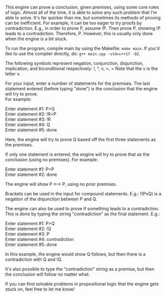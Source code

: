 This engine can prove a conclusion, given premises, using some core rules of logic. Almost all of the time, it is able to solve any such problem that I'm able to solve. It's far quicker than me, but sometimes its methods of proving can be inefficient. For example, it can be too eager to try proofs by contradiction. E.g., in order to prove P, assume !P. Then prove P, showing !P leads to a contradiction. Therefore, P. However, this is usually only done when the engine is a bit stuck.

To run the program, compile main by using the Makefile: `make main`. If you'd like to use the compiler directly,
do: `g++ main.cpp -std=c++17 -O2`.

The following symbols represent negation, conjunction, disjunction, implication, and biconditional respectively:  !, ^, v, >, =
Note that the v is the letter v.

For your input, enter a number of statements for the premises. The last statement entered (before typing "done") is the conclusion that the engine will try to prove.  
For example:

Enter statement #1: P>Q  
Enter statement #2: !R=P  
Enter statement #3: !R  
Enter statement #4: Q  
Enter statement #5: done

Here, the engine will try to prove Q based off the first three statements as the premises.

If only one statement is entered, the engine will try to prove that as the conclusion (using no premises). For example:

Enter statement #1: P=P  
Enter statement #2: done

The engine will show P <--> P, using no prior premises.

Brackets can be used in the input for compound statements. E.g.:   !(PvQ)  is a negation of the disjunction between P and Q.

The engine can also be used to prove if something leads to a contradiction. This is done by typing the string "contradiction" as the final statement. E.g.:

Enter statement #1: P>Q  
Enter statement #2: !Q  
Enter statement #3: P  
Enter statement #4: contradiction  
Enter statement #5: done  

In this example, the engine would show Q follows, but then there is a contradiction with Q and !Q.

It's also possible to type the "contradiction" string as a premise, but then the conclusion will follow no matter what.

If you can find solvable problems in propositional logic that the engine gets stuck on, feel free to let me know!
